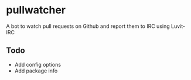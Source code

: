 pullwatcher
===========

A bot to watch pull requests on Github and report them to IRC using Luvit-IRC


Todo
----

* Add config options
* Add package info
